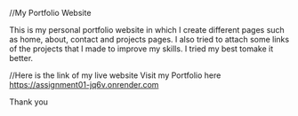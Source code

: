 //My Portfolio Website

This is my personal portfolio website in which I create different pages such as home, about, contact and projects pages. I also tried to attach some links of the projects that I made to improve my skills. I tried my best tomake it better.

//Here is the link of my live website
Visit my Portfolio here https://assignment01-jq6v.onrender.com

Thank you
